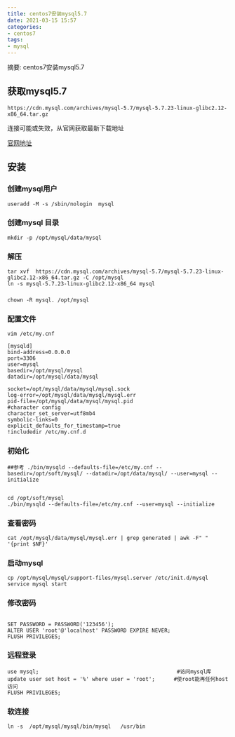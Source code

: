 ```yaml
---
title: centos7安装mysql5.7
date: 2021-03-15 15:57
categories:
- centos7
tags:
- mysql
---
```



摘要: centos7安装mysql5.7
<!-- more -->

## 获取mysql5.7
```
https://cdn.mysql.com/archives/mysql-5.7/mysql-5.7.23-linux-glibc2.12-x86_64.tar.gz
```
连接可能或失效，从官网获取最新下载地址

[官网地址](https://downloads.mysql.com/archives/community/)


## 安装
### 创建mysql用户
```
useradd -M -s /sbin/nologin  mysql
```
### 创建mysql 目录
```
mkdir -p /opt/mysql/data/mysql
```

### 解压
```
tar xvf  https://cdn.mysql.com/archives/mysql-5.7/mysql-5.7.23-linux-glibc2.12-x86_64.tar.gz -C /opt/mysql
ln -s mysql-5.7.23-linux-glibc2.12-x86_64 mysql
```

###
```
chown -R mysql. /opt/mysql
```

### 配置文件
```
vim /etc/my.cnf

[mysqld]
bind-address=0.0.0.0
port=3306
user=mysql
basedir=/opt/mysql/mysql
datadir=/opt/mysql/data/mysql

socket=/opt/mysql/data/mysql/mysql.sock
log-error=/opt/mysql/data/mysql/mysql.err
pid-file=/opt/mysql/data/mysql/mysql.pid
#character config
character_set_server=utf8mb4
symbolic-links=0
explicit_defaults_for_timestamp=true
!includedir /etc/my.cnf.d
```


### 初始化
```
##参考 ./bin/mysqld --defaults-file=/etc/my.cnf --basedir=/opt/soft/mysql/ --datadir=/opt/data/mysql/ --user=mysql --initialize


cd /opt/soft/mysql
./bin/mysqld --defaults-file=/etc/my.cnf --user=mysql --initialize
```

### 查看密码
```
cat /opt/mysql/data/mysql/mysql.err | grep generated | awk -F" " '{print $NF}'

```

### 启动mysql
```
cp /opt/mysql/mysql/support-files/mysql.server /etc/init.d/mysql
service mysql start
```

### 修改密码
```

SET PASSWORD = PASSWORD('123456');
ALTER USER 'root'@'localhost' PASSWORD EXPIRE NEVER;
FLUSH PRIVILEGES; 
```

### 远程登录
```
use mysql;                                            #访问mysql库
update user set host = '%' where user = 'root';      #使root能再任何host访问
FLUSH PRIVILEGES;  
```


### 软连接
```
ln -s  /opt/mysql/mysql/bin/mysql   /usr/bin
```

